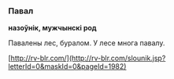 ### Павал
**назоўнік, мужчынскі род**

Павалены лес, буралом. У лесе многа павалу.

<a rel="author">[http://rv-blr.com/](http://rv-blr.com/slounik.jsp?letterId=0&maskId=0&pageId=1982)</a>

